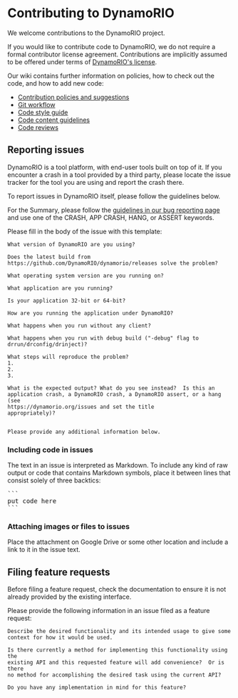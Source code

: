 # Contributing to DynamoRIO

We welcome contributions to the DynamoRIO project.

If you would like to contribute code to DynamoRIO, we do not require a
formal contributor license agreement.  Contributions are implicitly assumed
to be offered under terms of [DynamoRIO's
license](https://github.com/DynamoRIO/dynamorio/blob/master/License.txt).

Our wiki contains further information on policies, how to check out the
code, and how to add new code:

- [Contribution policies and suggestions](https://dynamorio.org/page_contributing.html)
- [Git workflow](https://dynamorio.org/page_workflow.html)
- [Code style guide](https://dynamorio.org/page_code_style.html)
- [Code content guidelines](https://dynamorio.org/page_code_content.html)
- [Code reviews](https://dynamorio.org/page_code_reviews.html)

## Reporting issues

DynamoRIO is a tool platform, with end-user tools built on top of it.  If
you encounter a crash in a tool provided by a third party, please locate
the issue tracker for the tool you are using and report the crash there.

To report issues in DynamoRIO itself, please follow the guidelines below.

For the Summary, please follow the [guidelines in our
bug reporting page](https://dynamorio.org/issues) and use
one of the CRASH, APP CRASH, HANG, or ASSERT keywords.

Please fill in the body of the issue with this template:

```
What version of DynamoRIO are you using?

Does the latest build from
https://github.com/DynamoRIO/dynamorio/releases solve the problem?

What operating system version are you running on?

What application are you running?

Is your application 32-bit or 64-bit?

How are you running the application under DynamoRIO?

What happens when you run without any client?

What happens when you run with debug build ("-debug" flag to
drrun/drconfig/drinject)?

What steps will reproduce the problem?
1.
2.
3.

What is the expected output? What do you see instead?  Is this an
application crash, a DynamoRIO crash, a DynamoRIO assert, or a hang (see
https://dynamorio.org/issues and set the title
appropriately)?


Please provide any additional information below.
```

### Including code in issues

The text in an issue is interpreted as Markdown.  To include any kind of
raw output or code that contains Markdown symbols, place it between lines
that consist solely of three backtics:
<pre>
```
put code here
```
</pre>

### Attaching images or files to issues

Place the attachment on Google Drive or some other location and include a
link to it in the issue text.

## Filing feature requests

Before filing a feature request, check the documentation to ensure it is
not already provided by the existing interface.

Please provide the following information in an issue filed as a feature
request:

```
Describe the desired functionality and its intended usage to give some
context for how it would be used.

Is there currently a method for implementing this functionality using the
existing API and this requested feature will add convenience?  Or is there
no method for accomplishing the desired task using the current API?

Do you have any implementation in mind for this feature?
```
